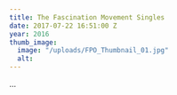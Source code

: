 ```yaml
---
title: The Fascination Movement Singles
date: 2017-07-22 16:51:00 Z
year: 2016
thumb_image:
  image: "/uploads/FPO_Thumbnail_01.jpg"
  alt:
---
```


...
